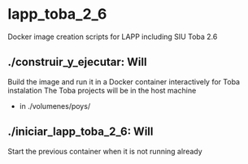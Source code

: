 # lapp_toba_2_6
Docker image creation scripts for LAPP including SIU Toba 2.6

## ./construir_y_ejecutar: Will
Build the image and run it in a Docker container interactively for Toba instalation
The Toba projects will be in the host machine
 - in ./volumenes/poys/

## ./iniciar_lapp_toba_2_6: Will
Start the previous container when it is not running already
